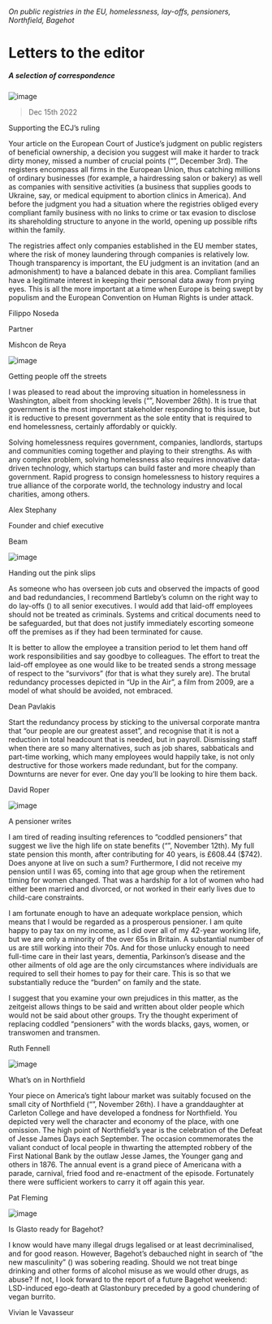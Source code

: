 ###### On public registries in the EU, homelessness, lay-offs, pensioners, Northfield, Bagehot
# Letters to the editor 
##### A selection of correspondence 
![image](images/20221203_FNP503.jpg) 
> Dec 15th 2022 

Supporting the ECJ’s ruling
Your article on the European Court of Justice’s judgment on public registers of beneficial ownership, a decision you suggest will make it harder to track dirty money, missed a number of crucial points (“”, December 3rd). The registers encompass all firms in the European Union, thus catching millions of ordinary businesses (for example, a hairdressing salon or bakery) as well as companies with sensitive activities (a business that supplies goods to Ukraine, say, or medical equipment to abortion clinics in America). And before the judgment you had a situation where the registries obliged every compliant family business with no links to crime or tax evasion to disclose its shareholding structure to anyone in the world, opening up possible rifts within the family. 
The registries affect only companies established in the EU member states, where the risk of money laundering through companies is relatively low. Though transparency is important, the EU judgment is an invitation (and an admonishment) to have a balanced debate in this area. Compliant families have a legitimate interest in keeping their personal data away from prying eyes. This is all the more important at a time when Europe is being swept by populism and the European Convention on Human Rights is under attack. 
Filippo Noseda
Partner
Mishcon de Reya

![image](images/20221126_USP001.jpg) 

Getting people off the streets
I was pleased to read about the improving situation in homelessness in Washington, albeit from shocking levels (“”, November 26th). It is true that government is the most important stakeholder responding to this issue, but it is reductive to present government as the sole entity that is required to end homelessness, certainly affordably or quickly. 
Solving homelessness requires government, companies, landlords, startups and communities coming together and playing to their strengths. As with any complex problem, solving homelessness also requires innovative data-driven technology, which startups can build faster and more cheaply than government. Rapid progress to consign homelessness to history requires a true alliance of the corporate world, the technology industry and local charities, among others.
Alex Stephany
Founder and chief executive
Beam

![image](images/20221126_WBD010.jpg) 

Handing out the pink slips
As someone who has overseen job cuts and observed the impacts of good and bad redundancies, I recommend Bartleby’s column on the right way to do lay-offs () to all senior executives. I would add that laid-off employees should not be treated as criminals. Systems and critical documents need to be safeguarded, but that does not justify immediately escorting someone off the premises as if they had been terminated for cause. 
It is better to allow the employee a transition period to let them hand off work responsibilities and say goodbye to colleagues. The effort to treat the laid-off employee as one would like to be treated sends a strong message of respect to the “survivors” (for that is what they surely are). The brutal redundancy processes depicted in “Up in the Air”, a film from 2009, are a model of what should be avoided, not embraced.
Dean Pavlakis

Start the redundancy process by sticking to the universal corporate mantra that “our people are our greatest asset”, and recognise that it is not a reduction in total headcount that is needed, but in payroll. Dismissing staff when there are so many alternatives, such as job shares, sabbaticals and part-time working, which many employees would happily take, is not only destructive for those workers made redundant, but for the company. Downturns are never for ever. One day you’ll be looking to hire them back.
David Roper

![image](images/20221112_LDP501.jpg) 

A pensioner writes
I am tired of reading insulting references to “coddled pensioners” that suggest we live the high life on state benefits (“”, November 12th). My full state pension this month, after contributing for 40 years, is £608.44 ($742). Does anyone at  live on such a sum? Furthermore, I did not receive my pension until I was 65, coming into that age group when the retirement timing for women changed. That was a hardship for a lot of women who had either been married and divorced, or not worked in their early lives due to child-care constraints.
I am fortunate enough to have an adequate workplace pension, which means that I would be regarded as a prosperous pensioner. I am quite happy to pay tax on my income, as I did over all of my 42-year working life, but we are only a minority of the over 65s in Britain. A substantial number of us are still working into their 70s. And for those unlucky enough to need full-time care in their last years, dementia, Parkinson’s disease and the other ailments of old age are the only circumstances where individuals are required to sell their homes to pay for their care. This is so that we substantially reduce the “burden” on family and the state. 
I suggest that you examine your own prejudices in this matter, as the zeitgeist allows things to be said and written about older people which would not be said about other groups. Try the thought experiment of replacing coddled “pensioners” with the words blacks, gays, women, or transwomen and transmen.
Ruth Fennell

![image](images/20221126_FNP001.jpg) 

What’s on in Northfield 
Your piece on America’s tight labour market was suitably focused on the small city of Northfield (“”, November 26th). I have a granddaughter at Carleton College and have developed a fondness for Northfield. You depicted very well the character and economy of the place, with one omission. The high point of Northfield’s year is the celebration of the Defeat of Jesse James Days each September. The occasion commemorates the valiant conduct of local people in thwarting the attempted robbery of the First National Bank by the outlaw Jesse James, the Younger gang and others in 1876. The annual event is a grand piece of Americana with a parade, carnival, fried food and re-enactment of the episode. Fortunately there were sufficient workers to carry it off again this year.
Pat Fleming
 
![image](images/20221119_BRD000.jpg) 

Is Glasto ready for Bagehot?
I know  would have many illegal drugs legalised or at least decriminalised, and for good reason. However, Bagehot’s debauched night in search of “the new masculinity” () was sobering reading. Should we not treat binge drinking and other forms of alcohol misuse as we would other drugs, as abuse? If not, I look forward to the report of a future Bagehot weekend: LSD-induced ego-death at Glastonbury preceded by a good chundering of vegan burrito.
Vivian le Vavasseur

